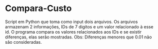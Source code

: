 # Compara-Custo
Script em Python que toma como input dois arquivos. Os arquivos armazenam 2 informações, IDs de 7 digitos e um valor relacionado à esse id. O programa compara os valores relacionados aos IDs e se existir diferenças, elas serão mostradas.
Obs: Diferenças menores que 0.01 não são consideradas.
